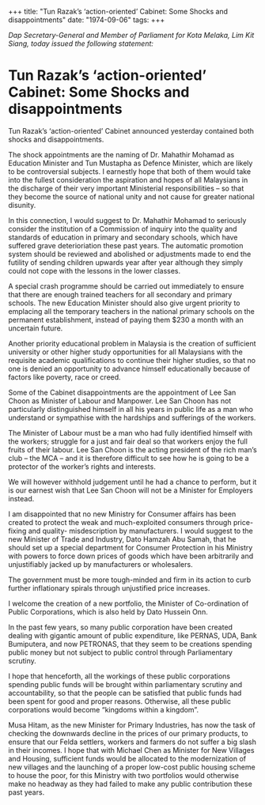 +++ 
title: "Tun Razak’s ‘action-oriented’ Cabinet: Some Shocks and disappointments"
date: "1974-09-06"
tags:
+++

_Dap Secretary-General and Member of Parliament for Kota Melaka, Lim Kit Siang, today issued the following statement:_

# Tun Razak’s ‘action-oriented’ Cabinet: Some Shocks and disappointments

Tun Razak’s ‘action-oriented’ Cabinet announced yesterday contained both shocks and disappointments.</u>

The shock appointments are the naming of Dr. Mahathir Mohamad as Education Minister and Tun Mustapha as Defence Minister, which are likely to be controversial subjects. I earnestly hope that both of them would take into the fullest consideration the aspiration and hopes of all Malaysians in the discharge of their very important Ministerial responsibilities – so that they become the source of national unity and not cause for greater national disunity.

In this connection, I would suggest to Dr. Mahathir Mohamad to seriously consider the institution of a Commission of inquiry into the quality and standards of education in primary and secondary schools, which have suffered grave deterioriation these past years. The automatic promotion system should be reviewed and abolished or adjustments made to end the futility of sending children upwards year after year although they simply could not cope with the lessons in the lower classes.

A special crash programme should be carried out immediately to ensure that there are enough trained teachers for all secondary and primary schools. The new Education Minister should also give urgent priority to emplacing all the temporary teachers in the national primary schools on the permanent establishment, instead of paying them $230 a month with an uncertain future.

Another priority educational problem in Malaysia is the creation of sufficient university or other higher study opportunities for all Malaysians with the requisite academic qualifications to continue their higher studies, so that no one is denied an opportunity to advance himself educationally because of factors like poverty, race or creed.

Some of the Cabinet disappointments are the appointment of Lee San Choon as Minister of Labour and Manpower. Lee San Choon has not particularly distinguished himself in all his years in public life as a man who understand or sympathise with the hardships and sufferings of the workers.

The Minister of Labour must be a man who had fully identified himself with the workers; struggle for a just and fair deal so that workers enjoy the full fruits of their labour. Lee San Choon is the acting president of the rich man’s club – the MCA – and it is therefore difficult to see how he is going to be a protector of the worker’s rights and interests.

We will however withhold judgement  until he had a chance to perform, but it is our earnest wish that Lee San Choon will not be a Minister for Employers instead.

I am disappointed that no new Ministry for Consumer affairs has been created to protect the weak and much-exploited consumers through price-fixing and quality- misdescription by manufacturers. I would suggest to the new Minister of Trade and Industry, Dato Hamzah Abu Samah, that he should set up a special department for Consumer Protection in his Ministry with powers to force down prices of goods which have been arbitrarily and unjustifiably jacked up by manufacturers or wholesalers.

The government must be more tough-minded and firm in its action to curb further inflationary spirals through unjustified price increases.

I welcome the creation of a new portfolio, the Minister of Co-ordination of Public Corporations, which is also held by Dato Hussein Onn.

In the past few years, so many public corporation have been created dealing with gigantic amount of public expenditure, like PERNAS, UDA, Bank Bumiputera, and now PETRONAS, that they seem to be creations spending public money but not subject to public control through Parliamentary scrutiny. 

I hope that henceforth, all the workings of these public corporations spending public funds will be brought within parliamentary scrutiny and accountability, so that the people can be satisfied that public funds had been spent for good and proper reasons. Otherwise, all these public corporations would become “kingdoms within a kingdom”.

Musa Hitam, as the new Minister for Primary Industries, has now the task of checking the downwards decline in the prices of our primary products, to ensure that our Felda settlers, workers and farmers do not suffer a big slash in their incomes. I hope that with Michael Chen as Minister for New Villages and Housing, sufficient funds would be allocated to the modernization of new villages and the launching of a proper low-cost public housing scheme to house the poor, for this Ministry with two portfolios would otherwise make no headway as they had failed to make any public contribution these past years.
 
